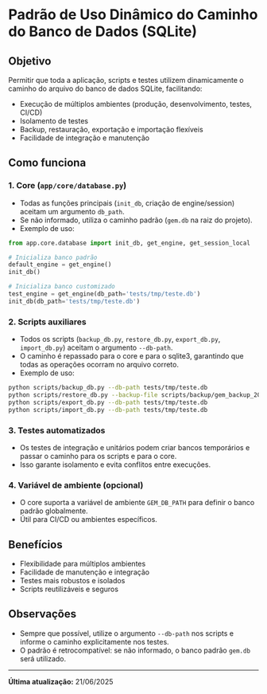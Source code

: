 # Padrão de Uso Dinâmico do Caminho do Banco de Dados (SQLite)

## Objetivo

Permitir que toda a aplicação, scripts e testes utilizem dinamicamente o caminho do arquivo do banco de dados SQLite, facilitando:

- Execução de múltiplos ambientes (produção, desenvolvimento, testes, CI/CD)
- Isolamento de testes
- Backup, restauração, exportação e importação flexíveis
- Facilidade de integração e manutenção

## Como funciona

### 1. Core (`app/core/database.py`)

- Todas as funções principais (`init_db`, criação de engine/session) aceitam um argumento `db_path`.
- Se não informado, utiliza o caminho padrão (`gem.db` na raiz do projeto).
- Exemplo de uso:

```python
from app.core.database import init_db, get_engine, get_session_local

# Inicializa banco padrão
default_engine = get_engine()
init_db()

# Inicializa banco customizado
test_engine = get_engine(db_path='tests/tmp/teste.db')
init_db(db_path='tests/tmp/teste.db')
```

### 2. Scripts auxiliares

- Todos os scripts (`backup_db.py`, `restore_db.py`, `export_db.py`, `import_db.py`) aceitam o argumento `--db-path`.
- O caminho é repassado para o core e para o sqlite3, garantindo que todas as operações ocorram no arquivo correto.
- Exemplo de uso:

```sh
python scripts/backup_db.py --db-path tests/tmp/teste.db
python scripts/restore_db.py --backup-file scripts/backup/gem_backup_20250621_120000.db --db-path tests/tmp/teste.db
python scripts/export_db.py --db-path tests/tmp/teste.db
python scripts/import_db.py --db-path tests/tmp/teste.db
```

### 3. Testes automatizados

- Os testes de integração e unitários podem criar bancos temporários e passar o caminho para os scripts e para o core.
- Isso garante isolamento e evita conflitos entre execuções.

### 4. Variável de ambiente (opcional)

- O core suporta a variável de ambiente `GEM_DB_PATH` para definir o banco padrão globalmente.
- Útil para CI/CD ou ambientes específicos.

## Benefícios

- Flexibilidade para múltiplos ambientes
- Facilidade de manutenção e integração
- Testes mais robustos e isolados
- Scripts reutilizáveis e seguros

## Observações

- Sempre que possível, utilize o argumento `--db-path` nos scripts e informe o caminho explicitamente nos testes.
- O padrão é retrocompatível: se não informado, o banco padrão `gem.db` será utilizado.

---

**Última atualização:** 21/06/2025
